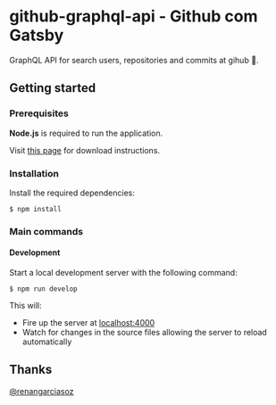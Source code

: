 # github-graphql-api - Github com Gatsby

GraphQL API for search users, repositories and commits at gihub 🚀.

## Getting started

### Prerequisites

**Node.js** is required to run the application.

Visit [this page](https://nodejs.org/en/download/) for download instructions.

### Installation

Install the required dependencies:

`$ npm install`

### Main commands

#### Development

Start a local development server with the following command:

`$ npm run develop`

This will:

- Fire up the server at [localhost:4000](http://localhost:4000)
- Watch for changes in the source files allowing the server to reload automatically

## Thanks

[@renangarciasoz](https://github.com/renangarciasoz)

